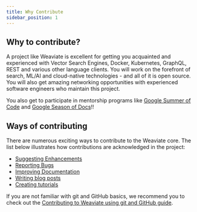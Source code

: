 ```yaml
---
title: Why Contribute
sidebar_position: 1
---
```


<badges></badges>

## Why to contribute?

A project like Weaviate is excellent for getting you acquainted and experienced with Vector Search Engines, Docker, Kubernetes, GraphQL, REST and various other language clients. You will work on the forefront of search, ML/AI and cloud-native technologies - and all of it is open source. You will also get amazing networking opportunities with experienced software engineers who maintain this project. 

You also get to participate in mentorship programs like [Google Summer of Code](https://summerofcode.withgoogle.com/) and [Google Season of Docs](https://developers.google.com/season-of-docs)!!
     
## Ways of contributing

There are numerous exciting ways to contribute to the Weaviate core. The list below illustrates how contributions are acknowledged in the project:

* [Suggesting Enhancements](./suggesting-enhancements)
* [Reporting Bugs](./reporting-bugs)
* [Improving Documentation](./improving-docs)
* [Writing blog posts](./writing-blogs)
* [Creating tutorials](./creating-tutorials)

If you are not familiar with git and GitHub basics, we recommend you to check out the [Contributing to Weaviate using git and GitHub guide](./git-and-github).
